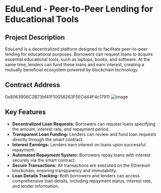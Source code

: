 # EduLend - Peer-to-Peer Lending for Educational Tools

## Project Description
EduLend is a decentralized platform designed to facilitate peer-to-peer lending for educational purposes. Borrowers can request loans to acquire essential educational tools, such as laptops, books, and software. At the same time, lenders can fund these loans and earn interest, creating a mutually beneficial ecosystem powered by blockchain technology.

## Contract Address
0x8063906C2B73bf41F10058263F5ECd44F4c17911
![image](https://github.com/user-attachments/assets/fc279366-4cf0-453e-bdd8-cd2d706cc874)


## Key Features
- **Decentralized Loan Requests:** Borrowers can request loans specifying the amount, interest rate, and repayment period.
- **Transparent Loan Funding:** Lenders can review and fund loan requests directly through the smart contract.
- **Interest Earnings:** Lenders earn interest on loans upon successful repayment.
- **Automated Repayment System:** Borrowers repay loans with interest securely via the smart contract.
- **Secure Transactions:** All transactions are executed on the Ethereum blockchain, ensuring transparency and immutability.
- **Loan Details Tracking:** Both borrowers and lenders can access comprehensive loan details, including repayment status, interest rate, and lender information.


